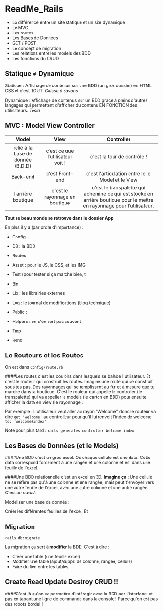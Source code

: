 # ReadMe_Rails

+ La différence entre un site statique et un site dynamique
+ Le MVC
+ Les routes
+ Les Bases de Données
+ GET / POST
+ Le concept de migration
+ Les relations entre les models des BDD
+ Les fonctions du CRUD

## Statique ≠ Dynamique

Statique : Affichage de contenus sur une BDD (un gros dossier) en HTML CSS et c'est TOUT.
_Caisse à savons_


Dynamique : Affichage de contenus sur un BDD grace à pleins d'autres langages qui permettent d'afficher du contenu EN FONCTION des utilisateurs.
_Tesla_

## MVC : Model View Controller

| Model	                           | View                                     | Controller                           |
| :------------------------------: |:----------------------------------------:| :-----------------------------------:|
| relié à la base de donnée (B.D.D)| c'est ce que l'utilisateur voit !        | c'est la tour de contrôle ! |
| Back-end                         | c'est Front-end                          | c'est l'articulation entre le le Model et le View |
| l'arrière boutique               | c'est le rayonnage en boutique           | c'est le transpalette qui achemine ce qui est stocké en arrière boutique pour le mettre en rayonnage pour l'utilisateur. |


**Tout se beau monde se retrouve dans le dossier App**

En plus il y a (par ordre d'importance) :
- Config
- DB : la BDD
- Routes
- Asset : pour le JS, le CSS, et les IMG
- Test (pour tester si ça marche bien, t

- Bin

- Lib : les librairies externes
- Log : le journal de modifications (blog technique)
- Public :
- Helpers : on s'en sert pas souvent
- Tmp
- Rend

## Le Routeurs et les Routes

On est dans `Config/route.rb`

####Les routes c'est les couloirs dans lesquels se balade l'utilisateur.
Et c'est le routeur qui construit les routes. Imagine une route qui se construit sous tes pas. Des rayonnages qui se remplissent au fur et à mesure que tu marche dans la boutique.
C'est le routeur qui appelle le controller (le transpalette) qui va appeller le modèle (le carton en BDD) pour ensuite afficher la data en view (le rayonnage).

Par exemple : L'utilisateur veut aller au rayon "Welcome" donc le routeur va dire `get 'welcome'` au controlleur pour qu'il lui renvoit l'index de welcome `to: 'welcome#index'`  
  

Note pour plus tard : `rails generates controller Welcome index`


## Les Bases de Données (et le Models)

####Une BDD c'est un gros excel.
Où chaque cellule est une data. Cette data correspond forcément à une rangée et une colonne et est dans une feuille de l'excel.

####Une BDD relationnelle c'est un excel en 3D.
**Imagine ça :** Une cellule ne se réfère pas qu'à une colonne et une rangée, mais peut t'envoyer vers une autre feuille de l'excel, avec une autre colonne et une autre rangée. C'est *un nœud*. 

Modeliser une base de donnée :

Créer les différentes feuilles de l'excel. Et 



## Migration

`rails db:migrate`

La migration ça sert à **modifier** la BDD. C'est à dire :
- Créer une table (une feuille excel)
- Modifier une table (ajout/suppr. de colonne, rangée, cellule)
- Faire du lien entre les tables.


## Create Read Update Destroy CRUD !!

####C'est là qu'on va permettre d'intéragir avec la BDD par l'interface, et pas ~~en tapant une ligne de commande dans la console~~ !
Parce qu'on est pas des robots bordel !



















